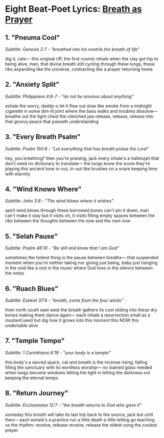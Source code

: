 # Eight Beat-Poet Lyrics: [Breath as Prayer](https://suno.com/playlist/350c33f2-a2df-4e9c-a2aa-e22ebdb78ed8)

## 1. "Pneuma Cool"
*Subtitle: Genesis 2:7 - "breathed into his nostrils the breath of life"*

dig it, cats—
this original riff,
the first cosmic inhale
when the clay got hip
to being alive,
man, that divine breath
still cycling through
these lungs,
these ribs expanding
like the universe,
contracting like
a prayer returning home


## 2. "Anxiety Split"
*Subtitle: Philippians 4:6-7 - "do not be anxious about anything"*

exhale the worry, daddy-o
let it flow out slow
like smoke from a midnight cigarette
in some dim-lit joint
where the bass walks
and troubles dissolve—
breathe out the tight chest
the clenched jaw
release, release, release
into that groovy peace
that passeth understanding


## 3. "Every Breath Psalm"
*Subtitle: Psalm 150:6 - "Let everything that has breath praise the Lord"*

hey, you breathing?
then you're praising, jack
every inhale's a hallelujah
that don't need no dictionary
to translate—
the lungs know the score
they're playing this ancient tune
in-out, in-out
like brushes on a snare
keeping time with eternity


## 4. "Wind Knows Where"
*Subtitle: John 3:8 - "The wind blows where it wishes"*

spirit wind blows through
these borrowed bones
can't pin it down, man
can't make it stay
but it visits
oh, it visits
filling empty spaces
between the ribs
between the thoughts
between the now
and the next now


## 5. "Selah Pause"
*Subtitle: Psalm 46:10 - "Be still and know that I am God"*

sometimes the holiest thing
is the pause between breaths—
that suspended moment
when you're neither taking nor giving
just being, baby
just hanging in the void
like a rest in the music
where God lives
in the silence
between the notes


## 6. "Ruach Blues"
*Subtitle: Ezekiel 37:9 - "breath, come from the four winds"*

from north south east west
the breath gathers its cool
sliding into these dry bones
making them dance again—
each inhale a resurrection
small as a mustard seed
but dig how it grows
into this moment
this NOW
this undeniable alive


## 7. "Temple Tempo"
*Subtitle: 1 Corinthians 6:19 - "your body is a temple"*

this body's a sacred space, cat
and breath is the incense
rising, falling
filling the sanctuary
with its wordless worship—
no stained glass needed
when lungs become windows
letting the light in
letting the darkness out
keeping the eternal tempo


## 8. "Return Journey"
*Subtitle: Ecclesiastes 12:7 - "the breath returns to God who gave it"*

someday this breath
will take its last trip
back to the source, jack
but until then—
each exhale's a practice run
a little death
a little letting go
teaching us the rhythm:
receive, release
receive, release
the oldest song
the coolest prayer